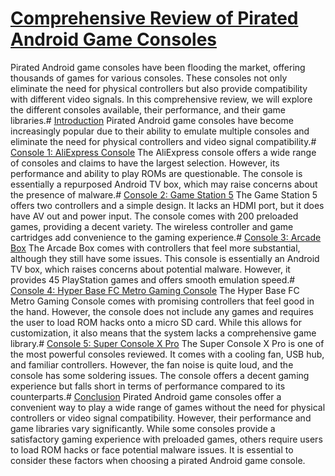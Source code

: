 # [Comprehensive Review of Pirated Android Game Consoles](https://youtu.be/51foBSsRpJk?t=866)
Pirated Android game consoles have been flooding the market, offering thousands of games for various consoles. These consoles not only eliminate the need for physical controllers but also provide compatibility with different video signals. In this comprehensive review, we will explore the different consoles available, their performance, and their game libraries.# [Introduction](https://youtu.be/51foBSsRpJk?t=395)
Pirated Android game consoles have become increasingly popular due to their ability to emulate multiple consoles and eliminate the need for physical controllers and video signal compatibility.# [Console 1: AliExpress Console](https://youtu.be/51foBSsRpJk?t=610)
The AliExpress console offers a wide range of consoles and claims to have the largest selection. However, its performance and ability to play ROMs are questionable. The console is essentially a repurposed Android TV box, which may raise concerns about the presence of malware.# [Console 2: Game Station 5](https://youtu.be/51foBSsRpJk?t=749)
The Game Station 5 offers two controllers and a simple design. It lacks an HDMI port, but it does have AV out and power input. The console comes with 200 preloaded games, providing a decent variety. The wireless controller and game cartridges add convenience to the gaming experience.# [Console 3: Arcade Box](https://youtu.be/51foBSsRpJk?t=335)
The Arcade Box comes with controllers that feel more substantial, although they still have some issues. This console is essentially an Android TV box, which raises concerns about potential malware. However, it provides 45 PlayStation games and offers smooth emulation speed.# [Console 4: Hyper Base FC Metro Gaming Console](https://youtu.be/51foBSsRpJk?t=3)
The Hyper Base FC Metro Gaming Console comes with promising controllers that feel good in the hand. However, the console does not include any games and requires the user to load ROM hacks onto a micro SD card. While this allows for customization, it also means that the system lacks a comprehensive game library.# [Console 5: Super Console X Pro](https://youtu.be/51foBSsRpJk?t=918)
The Super Console X Pro is one of the most powerful consoles reviewed. It comes with a cooling fan, USB hub, and familiar controllers. However, the fan noise is quite loud, and the console has some soldering issues. The console offers a decent gaming experience but falls short in terms of performance compared to its counterparts.# [Conclusion](https://youtu.be/51foBSsRpJk?t=219)
Pirated Android game consoles offer a convenient way to play a wide range of games without the need for physical controllers or video signal compatibility. However, their performance and game libraries vary significantly. While some consoles provide a satisfactory gaming experience with preloaded games, others require users to load ROM hacks or face potential malware issues. It is essential to consider these factors when choosing a pirated Android game console.